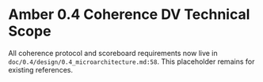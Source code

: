 # Amber 0.4 Coherence DV Technical Scope

All coherence protocol and scoreboard requirements now live in `doc/0.4/design/0.4_microarchitecture.md:58`. This placeholder remains for existing references.